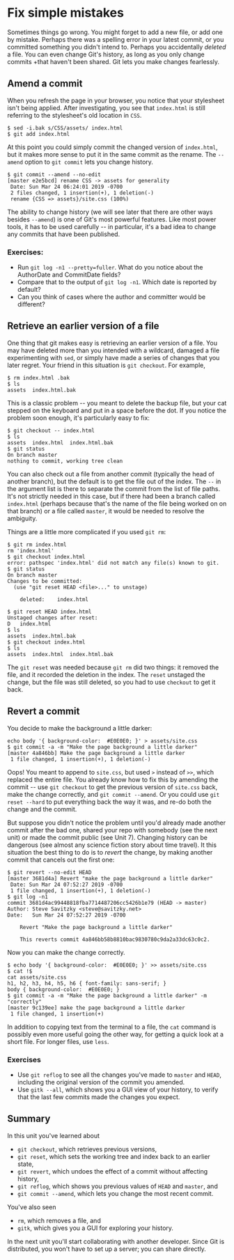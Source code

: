 # Fix simple mistakes

Sometimes things go wrong.  You might forget to add a new file, or add one by
mistake.  Perhaps there was a spelling error in your latest commit, or you
committed something you didn't intend to.  Perhaps you accidentally _deleted_
a file.  You can even change Git's history, as long as you only change commits
+that haven't been shared.  Git lets you make changes fearlessly.

## Amend a commit

When you refresh the page in your browser, you notice that your stylesheet
isn't being applied.  After investigating, you see that `index.html` is still
referring to the stylesheet's old location in `CSS`.

```
$ sed -i.bak s/CSS/assets/ index.html
$ git add index.html
```

At this point you could simply commit the changed version of `index.html`, but
it makes more sense to put it in the same commit as the rename.  The `--amend`
option to `git commit` lets you change history.

```
$ git commit --amend --no-edit
[master e2e5bcd] rename CSS -> assets for generality
 Date: Sun Mar 24 06:24:01 2019 -0700
 2 files changed, 1 insertion(+), 1 deletion(-)
 rename {CSS => assets}/site.css (100%)
```

The ability to change history (we will see later that there are other ways
besides `--amend`) is one of Git's most powerful features.  Like most power
tools, it has to be used carefully -- in particular, it's a bad idea to change
any commits that have been published.

### Exercises:

* Run `git log -n1 --pretty=fuller`.  What do you notice about the AuthorDate
  and CommitDate fields?
* Compare that to the output of `git log -n1`.  Which date is reported by
  default?
* Can you think of cases where the author and committer would be different?

## Retrieve an earlier version of a file

One thing that git makes easy is retrieving an earlier version of a file.  You
may have deleted more than you intended with a wildcard, damaged a file
experimenting with `sed`, or simply have made a series of changes that you
later regret.  Your friend in this situation is `git checkout`.  For example,

```
$ rm index.html .bak
$ ls
assets	index.html.bak
```

This is a classic problem -- you meant to delete the backup file, but your cat
stepped on the keyboard and put in a space before the dot.  If you notice the
problem soon enough, it's particularly easy to fix:

```
$ git checkout -- index.html
$ ls
assets	index.html  index.html.bak
$ git status
On branch master
nothing to commit, working tree clean
```

You can also check out a file from another commit (typically the head of
another branch), but the default is to get the file out of the index.  The
`--` in the argument list is there to separate the commit from the list of
file paths.  It's not strictly needed in this case, but if there had been a
branch called `index.html` (perhaps because that's the name of the file being
worked on on that branch) or a file called `master`, it would be needed to
resolve the ambiguity.

Things are a little more complicated if you used `git rm`:

```
$ git rm index.html
rm 'index.html'
$ git checkout index.html
error: pathspec 'index.html' did not match any file(s) known to git.
$ git status
On branch master
Changes to be committed:
  (use "git reset HEAD <file>..." to unstage)

	deleted:    index.html

$ git reset HEAD index.html
Unstaged changes after reset:
D	index.html
$ ls
assets	index.html.bak
$ git checkout index.html
$ ls
assets	index.html  index.html.bak
```

The `git reset` was needed because `git rm` did two things:  it removed the file,
and it recorded the deletion in the index.  The `reset` unstaged the change,
but the file was still deleted, so you had to use `checkout` to get it back.

## Revert a commit

You decide to make the background a little darker:

```
echo body '{ background-color:  #E0E0E0; }' > assets/site.css
$ git commit -a -m "Make the page background a little darker"
[master 4a846bb] Make the page background a little darker
 1 file changed, 1 insertion(+), 1 deletion(-)
```

Oops!  You meant to append to `site.css`, but used `>` instead of `>>`, which
replaced the entire file.  You already know how to fix this by amending
the commit -- use `git checkout` to get the previous version of `site.css`
back, make the change correctly, and `git commit --amend`.  Or you could use
`git reset --hard` to put everything back the way it was, and re-do both the
change and the commit.

But suppose you didn't notice the problem until you'd already made another
commit after the bad one, shared your repo with somebody (see the next unit)
or made the commit public (see Unit 7).  Changing history can be dangerous
(see almost any science fiction story about time travel).  It this situation
the best thing to do is to _revert_ the change, by making another commit that
cancels out the first one:

```
$ git revert --no-edit HEAD 
[master 3681d4a] Revert "make the page background a little darker"
 Date: Sun Mar 24 07:52:27 2019 -0700
 1 file changed, 1 insertion(+), 1 deletion(-)
$ git log -n1
commit 3681d4ac99448818fba7714487206cc5426b1e79 (HEAD -> master)
Author: Steve Savitzky <steve@savitzky.net>
Date:   Sun Mar 24 07:52:27 2019 -0700

    Revert "Make the page background a little darker"
    
    This reverts commit 4a846bb58b8810bac9830780c9da2a33dc63c0c2.
```

Now you can make the change correctly.

```
$ echo body '{ background-color:  #E0E0E0; }' >> assets/site.css 
$ cat !$
cat assets/site.css
h1, h2, h3, h4, h5, h6 { font-family: sans-serif; }
body { background-color:  #E0E0E0; }
$ git commit -a -m "Make the page background a little darker" -m "correctly"
[master 9c139ee] make the page background a little darker
 1 file changed, 1 insertion(+)
```

In addition to copying text from the terminal to a file, the `cat` command is
possibly even more useful going the other way, for getting a quick look at a
short file.  For longer files, use `less`.

### Exercises

* Use `git reflog` to see all the changes you've made to `master` and `HEAD`,
  including the original version of the commit you amended.
* Use `gitk --all`, which shows you a GUI view of your history, to verify that
  the last few commits made the changes you expect.

## Summary

In this unit you've learned about

* `git checkout`, which retrieves previous versions,
* `git reset`, which sets the working tree and index back to an earlier state,
* `git revert`, which undoes the effect of a commit without affecting history,
* `git reflog`, which shows you previous values of `HEAD` and `master`,  and 
* `git commit --amend`, which lets you change the most recent commit.

You've also seen 

* `rm`, which removes a file, and
* `gitk`, which gives you a GUI for exploring your history.

In the next unit you'll start collaborating with another developer.  Since Git
is distributed, you won't have to set up a server; you can share directly.
